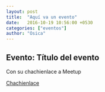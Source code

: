 ```yaml
---
layout: post
title:  "Aquí va un evento"
date:   2016-10-19 10:56:00 +0530
categories: ["eventos"]
author: "Osica"
---
```


## Evento: Título del evento

Con su chachienlace a Meetup

[Chachienlace](http://www.meetup.com/es-ES/Granada-Geek/events/234640453/)
